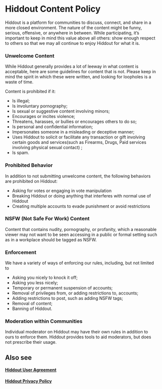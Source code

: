 # Hiddout Content Policy
Hiddout is a platform for communities to discuss, connect, and share in a more closed environment. The nature of the content might be funny, serious, offensive, or anywhere in between. While participating, it’s important to keep in mind this value above all others: show enough respect to others so that we may all continue to enjoy Hiddout for what it is.

### Unwelcome Content
While Hiddout generally provides a lot of leeway in what content is acceptable, here are some guidelines for content that is not. Please keep in mind the spirit in which these were written, and looking for loopholes is a waste of time.

Content is prohibited if it:

* Is illegal;
* Is involuntary pornography;
* Is sexual or suggestive content involving minors;
* Encourages or incites violence;
* Threatens, harasses, or bullies or encourages others to do so;
* Is personal and confidential information;
* Impersonates someone in a misleading or deceptive manner;
* Uses Hiddout to solicit or facilitate any transaction or gift involving certain goods and services(such as Firearms, Drugs, Paid services involving physical sexual contact) ;
* Is spam.

### Prohibited Behavior
In addition to not submitting unwelcome content, the following behaviors are prohibited on Hiddout:

* Asking for votes or engaging in vote manipulation
* Breaking Hiddout or doing anything that interferes with normal use of Hiddout
* Creating multiple accounts to evade punishment or avoid restrictions

### NSFW (Not Safe For Work) Content
Content that contains nudity, pornography, or profanity, which a reasonable viewer may not want to be seen accessing in a public or formal setting such as in a workplace should be tagged as NSFW.

### Enforcement
We have a variety of ways of enforcing our rules, including, but not limited to

* Asking you nicely to knock it off;
* Asking you less nicely;
* Temporary or permanent suspension of accounts;
* Removal of privileges from, or adding restrictions to, accounts;
* Adding restrictions to post, such as adding NSFW tags;
* Removal of content;
* Banning of Hiddout.

### Moderation within Communities
Individual moderator on Hiddout may have their own rules in addition to ours to enforce them. Hiddout provides tools to aid moderators, but does not prescribe their usage.

## Also see
#### [Hiddout User Agreement](https://github.com/hiddout/hiddout-policies/blob/master/UserAgreement.md)

#### [Hiddout Privacy Policy](https://github.com/hiddout/hiddout-policies/blob/master/PrivacyPolicy.md)
